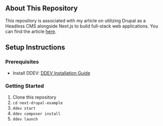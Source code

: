 ## About This Repository

This repository is associated with my article on utilizing Drupal as a Headless CMS alongside Next.js to build full-stack web applications. You can find the article [here](https://medium.com/@LunaLoom/why-next-js-drupal-simplifies-frontend-development-with-headless-cms-integration-b6b20a11c0ca).
## Setup Instructions

### Prerequisites
- Install DDEV: [DDEV Installation Guide](https://ddev.readthedocs.io/en/stable/users/install/docker-installation/)

### Getting Started
1. Clone this repository
2.   ``` cd next-drupal-example ```
3. ``` ddev start ```
4. ``` ddev composer install ```
5. ``` ddev launch ```


